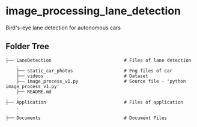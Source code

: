 # image_processing_lane_detection
Bird's-eye lane detection for autonomous cars

## Folder Tree
    ├── LaneDetection                           # Files of lane detection
        .                          
        ├── static_car_photos                   # Png files of car
        ├── videos                              # Dataset
        ├── image_process_v1.py                 # Source file - 'python image_process_v1.py'
        ├── README.md    
        .                
    ├── Application                             # Files of application
        .
        .
    ├── Documents                               # Document Files
    